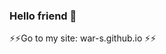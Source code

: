 ### Hello friend 🤔
⚡⚡Go to my site: war-s.github.io ⚡⚡
<!--
**WAR-S/WAR-S** is a ✨ _special_ ✨ repository because its `README.md` (this file) appears on your GitHub profile.

###Here are some ideas to get you started:
⚡⚡Go to my site: war-s.github.io ⚡⚡
- 🔭 I’m currently working on ...
- 🌱 I’m currently learning ...
- 👯 I’m looking to collaborate on ...
- 🤔 I’m looking for help with ...
- 💬 Ask me about ...
- 📫 How to reach me: ...
- 😄 Pronouns: ...
- ⚡ Fun fact: ...
-->
